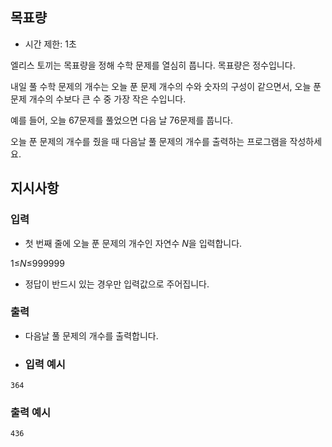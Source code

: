 ## **목표량**

- 시간 제한: 1초

엘리스 토끼는 목표량을 정해 수학 문제를 열심히 풉니다. 목표량은 정수입니다.

내일 풀 수학 문제의 개수는 오늘 푼 문제 개수의 수와 숫자의 구성이 같으면서, 오늘 푼 문제 개수의 수보다 큰 수 중 가장 작은 수입니다.

예를 들어, 오늘 67문제를 풀었으면 다음 날 76문제를 풉니다.

오늘 푼 문제의 개수를 줬을 때 다음날 풀 문제의 개수를 출력하는 프로그램을 작성하세요.

## **지시사항**

### **입력**

- 첫 번째 줄에 오늘 푼 문제의 개수인 자연수 *N*을 입력합니다.

1≤*N*≤999999

- 정답이 반드시 있는 경우만 입력값으로 주어집니다.

### **출력**

- 다음날 풀 문제의 개수를 출력합니다.

- ### **입력 예시**

```
364
```

### **출력 예시**

```
436
```
